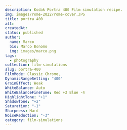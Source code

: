 ```yaml
---
description: Kodak Portra 400 Film simulation recipe.
img: images/rome-2022/rome-cover.JPG
title: portra 400
alt: 
createdAt: 
status: published
author:
  name: Marco
  bio: Marco Bonomo
  img: images/marco.png
tags:
  - photography
collection: film-simulations
slug: portra-400
FilmMode: Classic Chrome,
DynamicRangeSetting: "400"
GrainEffect: Weak
WhiteBalance: Auto
WhiteBalanceFineTune: Red +3 Blue -4
HighlightTone: "+1"
ShadowTone: "+2"
Saturation: "-1"
Sharpness: Hard
NoiseReduction: "-3"
category: film-simulations
---
```

